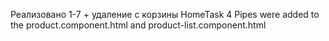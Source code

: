 ﻿Реализовано 1-7 + удаление с корзины
HomeTask 4
Pipes were added to the product.component.html and product-list.component.html